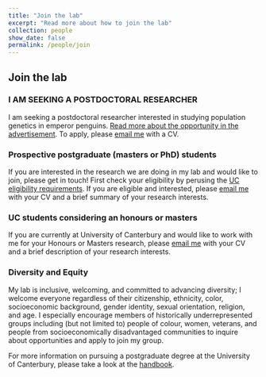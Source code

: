 ```yaml
---
title: "Join the lab"
excerpt: "Read more about how to join the lab"
collection: people
show_date: false
permalink: /people/join
---
```


## Join the lab

### I AM SEEKING A POSTDOCTORAL RESEARCHER

I am seeking a postdoctoral researcher interested in studying population genetics in emperor penguins. [Read more about the opportunity in the advertisement](https://github.com/flanagan-lab/flanagan-lab.github.io/blob/master/pdfs/postdoc_ad_penguins.pdf). To apply, please [email me](sarah.flanagan@canterbury.ac.nz) with a CV.

### Prospective postgraduate (masters or PhD) students

If you are interested in the research we are doing in my lab and would like to join, please get in touch! First check your eligibility by perusing the [UC eligibility requirements](https://www.canterbury.ac.nz/enrol/doctoral/apply/). If you are eligible and interested, please [email me](sarah.flanagan@canterbury.ac.nz) with your CV and a brief summary of your research interests. 

### UC students considering an honours or masters

If you are currently at University of Canterbury and would like to work with me for your Honours or Masters research, please [email me](sarah.flanagan@canterbury.ac.nz) with your CV and a brief description of your research interests.

### Diversity and Equity

My lab is inclusive, welcoming, and committed to advancing diversity; I welcome everyone regardless of their citizenship, ethnicity, color, socioeconomic background, gender identity, sexual orientation, religion, and age. I especially encourage members of historically underrepresented groups including (but not limited to) people of colour, women, veterans, and people from socioeconomically disadvantaged communities to inquire about opportunities and apply to join my group.


For more information on pursuing a postgraduate degree at the University of Canterbury, please take a look at the [handbook](http://www.canterbury.ac.nz/science/schools-and-departments/biological-sciences/postgraduate-study/).
